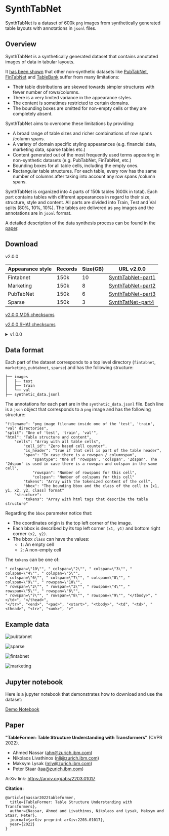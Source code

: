 # SynthTabNet

SynthTabNet is a dataset of 600k `png` images from synthetically generated table layouts with annotations in `jsonl` files.


## Overview

SynthTabNet is a synthetically generated dataset that contains annotated images of data in tabular layouts.

It [has been shown](https://arxiv.org/abs/2203.01017) that other non-synthetic datasets like [PubTabNet](https://developer.ibm.com/exchanges/data/all/pubtabnet/), [FinTabNet](https://developer.ibm.com/exchanges/data/all/fintabnet/) and [TableBank](https://doc-analysis.github.io/tablebank-page/index.html) suffer from many limitations:

- Their table distributions are skewed towards simpler structures with fewer number of rows/columns.
- There is a very limited variance in the appearance styles.
- The content is sometimes restricted to certain domains.
- The bounding boxes are omitted for non-empty cells or they are completely absent.

SynthTabNet aims to overcome these limitations by providing:

- A broad range of table sizes and richer combinations of row spans /column spans.
- A variety of domain specific styling appearances (e.g. financial data, marketing data, sparse tables etc.)
- Content generated out of the most frequently used terms appearing in non-synthetic datasets (e.g. PubTabNet, FinTabNet, etc.)
- Bounding boxes for all table cells, including the empty ones.
- Rectangular table structures. For each table, every row has the same number of columns after taking into account any row spans /column spans.

SynthTabNet is organized into 4 parts of 150k tables (600k in total). Each part contains tables with different appearances in regard to their size, structure, style and content. All parts are divided into Train, Test and Val splits (80%, 10%, 10%). The tables are delivered as `png` images and the annotations are in `jsonl` format.

A detailed description of the data synthesis process can be found in the [paper](https://arxiv.org/abs/2203.01017).


## Download

v2.0.0

| Appearance style | Records | Size(GB) | URL v2.0.0  |
|------------------|---------|----------|-------------|
| Fintabnet        | 150k    | 10     | [SynthTabNet-part1](https://ds4sd-public-artifacts.s3.eu-de.cloud-object-storage.appdomain.cloud/datasets/synthtabnet_public/v2.0.0/fintabnet.zip) |
| Marketing        | 150k    | 8      | [SynthTabNet-part2](https://ds4sd-public-artifacts.s3.eu-de.cloud-object-storage.appdomain.cloud/datasets/synthtabnet_public/v2.0.0/marketing.zip) |
| PubTabNet        | 150k    | 6      | [SynthTabNet-part3](https://ds4sd-public-artifacts.s3.eu-de.cloud-object-storage.appdomain.cloud/datasets/synthtabnet_public/v2.0.0/pubtabnet.zip) |
| Sparse           | 150k    | 3      | [SynthTatNet-part4](https://ds4sd-public-artifacts.s3.eu-de.cloud-object-storage.appdomain.cloud/datasets/synthtabnet_public/v2.0.0/sparse.zip) |

[v2.0.0 MD5 checksums](https://ds4sd-public-artifacts.s3.eu-de.cloud-object-storage.appdomain.cloud/datasets/synthtabnet_public/v2.0.0/md5sum.txt)

[v2.0.0 SHA1 checksums](https://ds4sd-public-artifacts.s3.eu-de.cloud-object-storage.appdomain.cloud/datasets/synthtabnet_public/v2.0.0/sha1sum.txt)


<details>
<summary>v1.0.0</summary>

| Appearance style | Records | Size(GB) | URL v1.0.0  |
|------------------|---------|----------|-------------|
| Fintabnet        | 150k    | 10     | [SynthTabNet-part1](https://ds4sd-public-artifacts.s3.eu-de.cloud-object-storage.appdomain.cloud/datasets/synthtabnet_public/v1.0.0/fintabnet.zip) |
| Marketing        | 150k    | 8      | [SynthTabNet-part2](https://ds4sd-public-artifacts.s3.eu-de.cloud-object-storage.appdomain.cloud/datasets/synthtabnet_public/v1.0.0/marketing.zip) |
| PubTabNet        | 150k    | 6      | [SynthTabNet-part3](https://ds4sd-public-artifacts.s3.eu-de.cloud-object-storage.appdomain.cloud/datasets/synthtabnet_public/v1.0.0/pubtabnet.zip) |
| Sparse           | 150k    | 3      | [SynthTatNet-part4](https://ds4sd-public-artifacts.s3.eu-de.cloud-object-storage.appdomain.cloud/datasets/synthtabnet_public/v1.0.0/sparse.zip) |

[v1.0.0 MD5 checksums](https://ds4sd-public-artifacts.s3.eu-de.cloud-object-storage.appdomain.cloud/datasets/synthtabnet_public/v1.0.0/md5sum.txt)

[v1.0.0 SHA1 checksums](https://ds4sd-public-artifacts.s3.eu-de.cloud-object-storage.appdomain.cloud/datasets/synthtabnet_public/v1.0.0/sha1sum.txt)


</details>

## Data format

Each part of the dataset corresponds to a top level directory (`fintabnet`, `marketing`, `pubtabnet`, `sparse`) and has the following structure:

```
├── images
│   ├── test
│   ├── train
│   └── val
├── synthetic_data.jsonl
```

The annotations for each part are in the `synthetic_data.jsonl` file. Each line is a `json` object that corresponds to a `png` image and has the following structure:

```
"filename": "png image filename inside one of the 'test', 'train', 'val' directories",
"split": "One of 'test', 'train', 'val'",
"html": "Table structure and content",
    "cells": "Array with all table cells",
        "cell_id": "Zero based cell counter",
        "is_header": "true if that cell is part of the table header",
        "span": "In case there is a rowspan / columnspan",
            "spantype": "One of 'rowspan', 'colspan', '2dspan'. The '2dspan' is used in case there is a rowspan and colspan in the same cell",
            "rowspan": "Number of rowspans for this cell",
            "colspan": "Number of colspans for this cell"
        "tokens": "Array with the tokenized content of the cell",
        "bbox": "The bounding bbox and the class of the cell in [x1, y1, x2, y2, class] format"
    "structure":
        "tokens": "Array with html tags that describe the table structure"
```

Regarding the `bbox` parameter notice that:

- The coordinates origin is the top left corner of the image.
- Each bbox is described by its top left corner `(x1, y1)` and bottom right corner `(x2, y2)`.
- The bbox `class` can have the values:
  - `1`: An empty cell
  - `2`: A non-empty cell

The `tokens` can be one of:

```
" colspan=\"10\"", " colspan=\"2\"", " colspan=\"3\"", " colspan=\"4\"", " colspan=\"5\"",
" colspan=\"6\"", " colspan=\"7\"", " colspan=\"8\"", " colspan=\"9\"", " rowspan=\"10\"",
" rowspan=\"2\"", " rowspan=\"3\"", " rowspan=\"4\"", " rowspan=\"5\"", " rowspan=\"6\"",
" rowspan=\"7\"", " rowspan=\"8\"", " rowspan=\"9\"", "</tbody>", "</td>", "</thead>",
"</tr>", "<end>", "<pad>", "<start>", "<tbody>", "<td", "<td>", "<thead>", "<tr>", "<unk>", ">"
```


## Example data

![pubtabnet](pics/image_000005_1634629104.274936.png)

![sparse](pics/image_000005_1634629370.551275.png)

![fintabnet](pics/image_000014_1634629328.541362.png)

![marketing](pics/image_000024_1634629424.186544.png)


## Jupyter notebook

Here is a jupyter notebook that demonstrates how to download and use the dataset:

[Demo Notebook](synthtabnet_demo.ipynb)


## Paper

**"TableFormer: Table Structure Understanding with Transformers"** (CVPR 2022).
- Ahmed Nassar (ahn@zurich.ibm.com)
- Nikolaos Livathinos (nli@zurich.ibm.com)
- Maksym Lysak (mly@zurich.ibm.com)
- Peter Staar (taa@zurich.ibm.com)

ArXiv link: https://arxiv.org/abs/2203.01017

**Citation:**

```
@article{nassar2022tableformer,
  title={TableFormer: Table Structure Understanding with Transformers},
  author={Nassar, Ahmed and Livathinos, Nikolaos and Lysak, Maksym and Staar, Peter},
  journal={arXiv preprint arXiv:2203.01017},
  year={2022}
}
```
